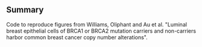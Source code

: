 ## Summary

Code to reproduce figures from Williams, Oliphant and Au et al. "Luminal breast epithelial cells of BRCA1 or BRCA2 mutation carriers and non-carriers harbor common breast cancer copy number alterations".